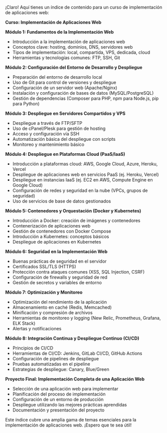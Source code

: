 ¡Claro! Aquí tienes un índice de contenido para un curso de implementación de aplicaciones web:

**Curso: Implementación de Aplicaciones Web**

**Módulo 1: Fundamentos de la Implementación Web**
*   Introducción a la implementación de aplicaciones web
*   Conceptos clave: hosting, dominios, DNS, servidores web
*   Tipos de implementación: local, compartida, VPS, dedicada, cloud
*   Herramientas y tecnologías comunes: FTP, SSH, Git

**Módulo 2: Configuración del Entorno de Desarrollo y Despliegue**
*   Preparación del entorno de desarrollo local
*   Uso de Git para control de versiones y despliegue
*   Configuración de un servidor web (Apache/Nginx)
*   Instalación y configuración de bases de datos (MySQL/PostgreSQL)
*   Gestión de dependencias (Composer para PHP, npm para Node.js, pip para Python)

**Módulo 3: Despliegue en Servidores Compartidos y VPS**
*   Despliegue a través de FTP/SFTP
*   Uso de cPanel/Plesk para gestión de hosting
*   Acceso y configuración vía SSH
*   Automatización básica del despliegue con scripts
*   Monitoreo y mantenimiento básico

**Módulo 4: Despliegue en Plataformas Cloud (PaaS/IaaS)**
*   Introducción a plataformas cloud: AWS, Google Cloud, Azure, Heroku, Vercel
*   Despliegue de aplicaciones web en servicios PaaS (ej. Heroku, Vercel)
*   Despliegue en instancias IaaS (ej. EC2 en AWS, Compute Engine en Google Cloud)
*   Configuración de redes y seguridad en la nube (VPCs, grupos de seguridad)
*   Uso de servicios de base de datos gestionados

**Módulo 5: Contenedores y Orquestación (Docker y Kubernetes)**
*   Introducción a Docker: creación de imágenes y contenedores
*   Contenerización de aplicaciones web
*   Gestión de contenedores con Docker Compose
*   Introducción a Kubernetes: conceptos básicos
*   Despliegue de aplicaciones en Kubernetes

**Módulo 6: Seguridad en la Implementación Web**
*   Buenas prácticas de seguridad en el servidor
*   Certificados SSL/TLS (HTTPS)
*   Protección contra ataques comunes (XSS, SQL Injection, CSRF)
*   Configuración de firewalls y seguridad de red
*   Gestión de secretos y variables de entorno

**Módulo 7: Optimización y Monitoreo**
*   Optimización del rendimiento de la aplicación
*   Almacenamiento en caché (Redis, Memcached)
*   Minificación y compresión de archivos
*   Herramientas de monitoreo y logging (New Relic, Prometheus, Grafana, ELK Stack)
*   Alertas y notificaciones

**Módulo 8: Integración Continua y Despliegue Continuo (CI/CD)**
*   Principios de CI/CD
*   Herramientas de CI/CD: Jenkins, GitLab CI/CD, GitHub Actions
*   Configuración de pipelines de despliegue
*   Pruebas automatizadas en el pipeline
*   Estrategias de despliegue: Canary, Blue/Green

**Proyecto Final: Implementación Completa de una Aplicación Web**
*   Selección de una aplicación web para implementar
*   Planificación del proceso de implementación
*   Configuración de un entorno de producción
*   Despliegue utilizando las mejores prácticas aprendidas
*   Documentación y presentación del proyecto

Este índice cubre una amplia gama de temas esenciales para la implementación de aplicaciones web. ¡Espero que te sea útil!
